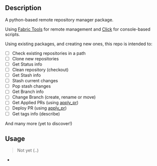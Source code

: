 ## Description

A python-based remote repository manager package.

Using [Fabric Tools](http://www.fabfile.org) for remote management and
[Click](http://click.pocoo.org/5/) for console-based scripts.

Using existing packages, and creating new ones, this repo is intended to:

- [ ] Check existing repositories in a path
- [ ] Clone new repositories
- [ ] Get Status info
- [ ] Clean repository (checkout)
- [ ] Get Stash info
- [ ] Stash current changes
- [ ] Pop stash changes
- [ ] Get Branch info
- [ ] Change Branch (create, rename or move)
- [ ] Get Applied PRs (using [apply_pr](https://github.com/gisce/apply_pr))
- [ ] Deploy PR (using [apply_pr](https://github.com/gisce/apply_pr))
- [ ] Get tags info (describe)

And many more (yet to discover!)

## Usage

> Not yet (..)

- 
